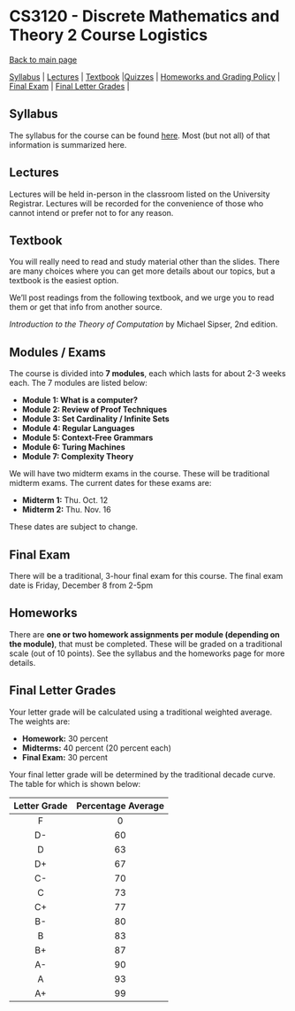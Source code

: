 CS3120 - Discrete Mathematics and Theory 2 Course Logistics
===============================

[Back to main page](../readme.html)

[Syllabus](#syllabus) | [Lectures](#lectures) | [Textbook](#textbook) |[Quizzes](#quizzes) |  [Homeworks and Grading Policy](#homeworks) | [Final Exam](#final) | [Final Letter Grades](#lettergrades) | 

<a name="syllabus"></a>Syllabus
------------------------------------------

The syllabus for the course can be found [here](./syllabus.pdf). Most (but not all) of that information is summarized here.

<a name="lectures"></a>Lectures
------------------------------------------

Lectures will be held in-person in the classroom listed on the University Registrar. Lectures will be recorded for the convenience of those who cannot intend or prefer not to for any reason.

<a name="textbook"></a>Textbook
------------------------------------------

You will really need to read and study material other than the slides. There are many choices where you can get more details about our topics, but a textbook is the easiest option.

We’ll post readings from the following textbook, and we urge you to read them or get that info from another source.

*Introduction to the Theory of Computation* by Michael Sipser, 2nd edition.


<a name="lectures"></a>Modules / Exams
------------------------------------------

The course is divided into **7 modules**, each which lasts for about 2-3 weeks each. The 7 modules are listed below:

- **Module 1: What is a computer?**
- **Module 2: Review of Proof Techniques** 
- **Module 3: Set Cardinality / Infinite Sets**
- **Module 4: Regular Languages** 
- **Module 5: Context-Free Grammars** 
- **Module 6: Turing Machines** 
- **Module 7: Complexity Theory**

We will have two midterm exams in the course. These will be traditional midterm exams. The current dates for these exams are:

- **Midterm 1:** Thu. Oct. 12
- **Midterm 2:** Thu. Nov. 16

These dates are subject to change.

<a name="final"></a>Final Exam
----------------------------------------------------------

There will be a traditional, 3-hour final exam for this course. The final exam date is Friday, December 8 from 2-5pm


<a name="homeworks"></a>Homeworks
----------------------------------------------------------

There are **one or two homework assignments per module (depending on the module)**, that must be completed. These will be graded on a traditional scale (out of 10 points). See the syllabus and the homeworks page for more details.

<a name="lettergrades"></a>Final Letter Grades
----------------------------------------------------------

Your letter grade will be calculated using a traditional weighted average. The weights are:

- **Homework:** 30 percent
- **Midterms:** 40 percent (20 percent each)
- **Final Exam:** 30 percent

Your final letter grade will be determined by the traditional decade curve. The table for which is shown below:

| Letter Grade | Percentage Average |
|:--------------:|:---:|
| F | 0 |
| D- | 60 |
| D | 63 |
| D+ | 67 |
| C- | 70 |
| C | 73 |
| C+ | 77 |
| B- | 80 |
| B | 83 |
| B+ | 87 |
| A- | 90 |
| A | 93 |
| A+ | 99 |




